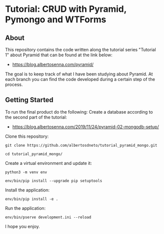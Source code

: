 # Tutorial: CRUD with Pyramid, Pymongo and WTForms


## About

This repository contains the code written along the tutorial series "Tutorial 1" about Pyramid that can be found at the link below:
- <https://blog.albertosenna.com/pyramid/>

The goal is to keep track of what I have been studying about Pyramid.
At each branch you can find the code developed during a certain step of the process.

## Getting Started

To run the final product do the following:
Create a database according to the second part of the tutorial:
- <https://blog.albertosenna.com/2019/11/24/pyramid-02-mongodb-setup/>

Clone this repository:
```
git clone https://github.com/albertosdneto/tutorial_pyramid_mongo.git

cd tutorial_pyramid_mongo/
```

Create a virtual environment and update it:
```
python3 -m venv env

env/bin/pip install --upgrade pip setuptools
```
Install the application:
```
env/bin/pip install -e .
```
Run the application:
```
env/bin/pserve development.ini --reload
```

I hope you enjoy.